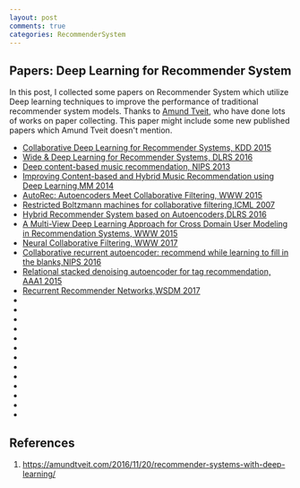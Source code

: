 ```yaml
---
layout: post
comments: true
categories: RecommenderSystem
---
```

## Papers: Deep Learning for Recommender System
In this post, I collected some papers on Recommender System which utilize Deep learning techniques to improve the performance of traditional recommender system models. Thanks to [Amund Tveit](https://amundtveit.com/2016/11/20/recommender-systems-with-deep-learning/), who have done lots of works on paper collecting. This paper might include some new published papers which Amund Tveit doesn't mention.

* [Collaborative Deep Learning for Recommender Systems, KDD 2015](https://arxiv.org/pdf/1409.2944.pdf)
* [Wide & Deep Learning for Recommender Systems, DLRS 2016](https://arxiv.org/abs/1606.07792)
* [Deep content-based music recommendation, NIPS 2013](http://papers.nips.cc/paper/5004-deep-content-based-music-recommendation)
* [Improving Content-based and Hybrid Music Recommendation using Deep Learning,MM 2014](http://dl.acm.org/citation.cfm?id=2654940)
* [AutoRec: Autoencoders Meet Collaborative Filtering, WWW 2015](http://dl.acm.org/citation.cfm?id=2742726)
* [Restricted Boltzmann machines for collaborative filtering,ICML 2007](http://dl.acm.org/citation.cfm?id=1273596)
* [Hybrid Recommender System based on Autoencoders,DLRS 2016](http://dl.acm.org/citation.cfm?id=2988456)
* [A Multi-View Deep Learning Approach for Cross Domain User Modeling in Recommendation Systems, WWW 2015](http://dl.acm.org/citation.cfm?id=2741667)
* [Neural Collaborative Filtering, WWW 2017](http://www.comp.nus.edu.sg/~xiangnan/papers/ncf.pdf)
* [Collaborative recurrent autoencoder: recommend while learning to fill in the blanks,NIPS 2016](http://www.wanghao.in/paper/NIPS16_CRAE.pdf)
* [Relational stacked denoising autoencoder for tag recommendation, AAA1 2015](http://www.wanghao.in/paper/AAAI15_RSDAE.pdf)
* [Recurrent Recommender Networks,WSDM 2017](http://alexbeutel.com/papers/rrn_wsdm2017.pdf)
* []()
* []()
* []()
* []()
* []()
* []()
* []()
* []()
* []()
* []()
* []()
* []()
* []()


## References
1. https://amundtveit.com/2016/11/20/recommender-systems-with-deep-learning/
